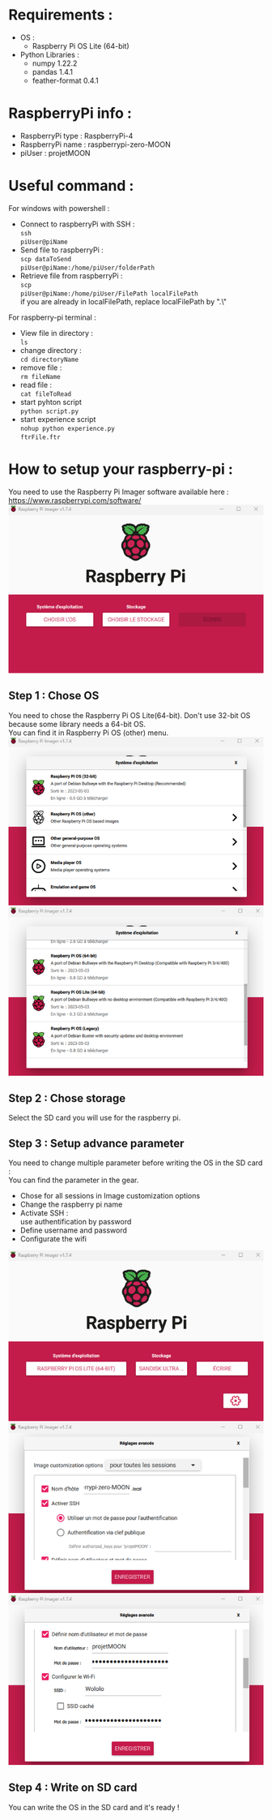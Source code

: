 # Requirements :<br/>

- OS :
  - Raspberry Pi OS Lite (64-bit)
- Python Libraries :
  - numpy 1.22.2
  - pandas 1.4.1
  - feather-format 0.4.1

# RaspberryPi info :<br/>

- RaspberryPi type : RaspberryPi-4
  <br/>
- RaspberryPi name : raspberrypi-zero-MOON
- piUser : projetMOON

# Useful command :<br/>

For windows with powershell :<br/>

- Connect to raspberryPi with SSH :<br/>
  <code>ssh piUser@piName</code><br/>
- Send file to raspberryPi :<br/>
  <code>scp dataToSend piUser@piName:/home/piUser/folderPath</code><br/>
- Retrieve file from raspberryPi :<br/>
  <code>scp piUser@piName:/home/piUser/FilePath localFilePath</code><br/>
  if you are already in localFilePath, replace localFilePath by ".\\"<br/>

For raspberry-pi terminal :<br/>

- View file in directory :<br/>
  <code>ls</code><br/>
- change directory :<br/>
  <code>cd directoryName</code><br/>
- remove file :<br/>
  <code>rm fileName</code><br/>
- read file :<br/>
  <code>cat fileToRead</code>
- start pyhton script<br/>
  <code>python script.py</code><br/>
- start experience script<br/>
  <code>nohup python experience.py ftrFile.ftr</code><br/>

# How to setup your raspberry-pi :<br/>

You need to use the Raspberry Pi Imager software available here : https://www.raspberrypi.com/software/<br/>
![PiImagerPicture1](/imgReadMe/PiImager1.png)

## Step 1 : Chose OS

You need to chose the Raspberry Pi OS Lite(64-bit). Don't use 32-bit OS because some library needs a 64-bit OS.<br/>
You can find it in Raspberry Pi OS (other) menu.
![PiImagerPicture2](/imgReadMe/PiImager2.png)
![PiImagerPicture3](/imgReadMe/PiImager3.png)

## Step 2 : Chose storage

Select the SD card you will use for the raspberry pi.

## Step 3 : Setup advance parameter

You need to change multiple parameter before writing the OS in the SD card :<br/>
You can find the parameter in the gear.<br/>

- Chose for all sessions in Image customization options
- Change the raspberry pi name<br/>
- Activate SSH : <br/>
  use authentification by password<br/>
- Define username and password<br/>
- Configurate the wifi<br/>

![PiImagerPicture4](/imgReadMe/PiImager4.png)
![PiImagerPicture5](/imgReadMe/PiImager5.png)
![PiImagerPicture6](/imgReadMe/PiImager6.png)

## Step 4 : Write on SD card

You can write the OS in the SD card and it's ready !<br/>
